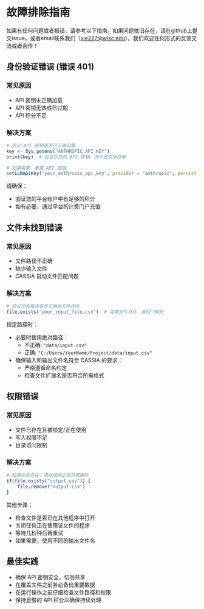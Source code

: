 # 故障排除指南

如果有任何问题或者报错，请参考以下指南。如果问题依旧存在，请在github上提交issue，或者email联系我们（xie227@wisc.edu）。我们欢迎任何形式的反馈交流或者合作！


## 身份验证错误 (错误 401)

### 常见原因
*   API 密钥未正确加载
*   API 密钥无效或已过期
*   API 积分不足

### 解决方案
```r
# 验证 API 密钥是否已正确设置
key <- Sys.getenv("ANTHROPIC_API_KEY")
print(key)  # 应显示您的 API 密钥，而不是空字符串

# 如果需要，重置 API 密钥
setLLMApiKey("your_anthropic_api_key", provider = "anthropic", persist = TRUE)
```

请确保：
*   验证您的平台账户中有足够的积分
*   如有必要，通过平台的计费门户充值

## 文件未找到错误

### 常见原因
*   文件路径不正确
*   缺少输入文件
*   CASSIA 自动文件匹配问题

### 解决方案
```r
# 验证文件路径是否正确且文件存在
file.exists("your_input_file.csv")  # 如果文件存在，返回 TRUE
```

指定路径时：
*   必要时使用绝对路径：
    *   不正确: `"data/input.csv"`
    *   正确: `"C:/Users/YourName/Project/data/input.csv"`
*   确保输入和输出文件名符合 CASSIA 的要求：
    *   严格遵循命名约定
    *   检查文件扩展名是否符合所需格式

## 权限错误

### 常见原因
*   文件已存在且被锁定/正在使用
*   写入权限不足
*   目录访问限制

### 解决方案
```r
# 如果文件存在，请在继续之前将其删除
if(file.exists("output.csv")) {
    file.remove("output.csv")
}
```

其他步骤：
*   检查文件是否已在其他程序中打开
*   关闭任何正在使用该文件的程序
*   等待几秒钟后再重试
*   如果需要，使用不同的输出文件名

## 最佳实践
*   确保 API 密钥安全，切勿共享
*   在覆盖文件之前务必备份重要数据
*   在运行操作之前仔细检查文件路径和权限
*   保持足够的 API 积分以确保持续处理